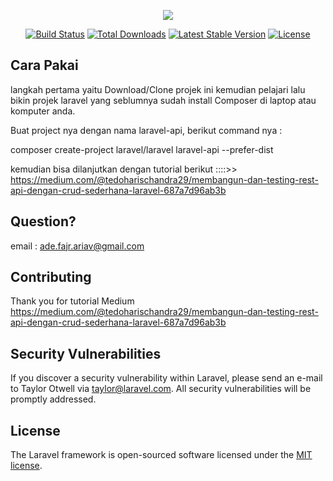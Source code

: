<p align="center"><img src="https://laravel.com/assets/img/components/logo-laravel.svg"></p>

<p align="center">
<a href="https://travis-ci.org/laravel/framework"><img src="https://travis-ci.org/laravel/framework.svg" alt="Build Status"></a>
<a href="https://packagist.org/packages/laravel/framework"><img src="https://poser.pugx.org/laravel/framework/d/total.svg" alt="Total Downloads"></a>
<a href="https://packagist.org/packages/laravel/framework"><img src="https://poser.pugx.org/laravel/framework/v/stable.svg" alt="Latest Stable Version"></a>
<a href="https://packagist.org/packages/laravel/framework"><img src="https://poser.pugx.org/laravel/framework/license.svg" alt="License"></a>
</p>

## Cara Pakai
langkah pertama yaitu Download/Clone projek ini kemudian pelajari lalu bikin projek laravel yang seblumnya sudah install Composer di laptop atau komputer anda.

Buat project nya dengan nama laravel-api, berikut command nya :

composer create-project laravel/laravel laravel-api --prefer-dist

kemudian bisa dilanjutkan dengan tutorial berikut ::::>> 
https://medium.com/@tedoharischandra29/membangun-dan-testing-rest-api-dengan-crud-sederhana-laravel-687a7d96ab3b

## Question?

email : ade.fajr.ariav@gmail.com


## Contributing

Thank you for tutorial Medium https://medium.com/@tedoharischandra29/membangun-dan-testing-rest-api-dengan-crud-sederhana-laravel-687a7d96ab3b

## Security Vulnerabilities

If you discover a security vulnerability within Laravel, please send an e-mail to Taylor Otwell via [taylor@laravel.com](mailto:taylor@laravel.com). All security vulnerabilities will be promptly addressed.

## License

The Laravel framework is open-sourced software licensed under the [MIT license](https://opensource.org/licenses/MIT).
